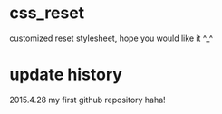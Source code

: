 # css_reset
customized reset stylesheet, hope you would like it ^_^

# update history

2015.4.28
my first github repository haha!

